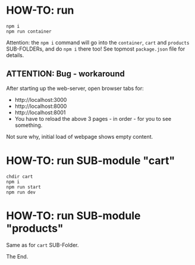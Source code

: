 # HOW-TO: run

```
npm i
npm run container
```

Attention: the `npm i` command will go into the `container`, `cart` and `products` SUB-FOLDERs, and do `npm i` there too!  See topmost `package.json` file for details.

## ATTENTION: Bug - workaround

After starting up the web-server, open browser tabs for:

* http://localhost:3000
* http://localhost:8000
* http://localhost:8001
* You have to reload the above 3 pages - in order - for you to see something.

Not sure why, initial load of webpage shows empty content.

# HOW-TO: run SUB-module "cart"

```
chdir cart
npm i
npm run start
npm run dev
```

# HOW-TO: run SUB-module "products"

Same as for `cart` SUB-Folder.

The End.